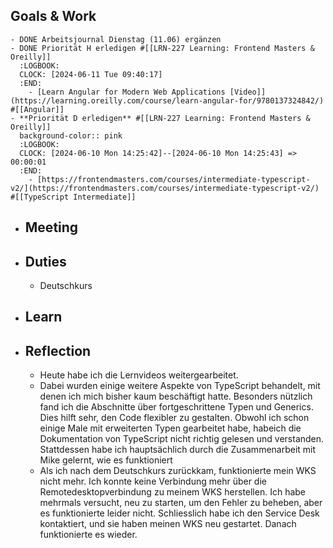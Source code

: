 ## Goals & Work
	- DONE Arbeitsjournal Dienstag (11.06) ergänzen
	- DONE Priorität H erledigen #[[LRN-227 Learning: Frontend Masters & Oreilly]]
	  :LOGBOOK:
	  CLOCK: [2024-06-11 Tue 09:40:17]
	  :END:
		- [Learn Angular for Modern Web Applications [Video]](https://learning.oreilly.com/course/learn-angular-for/9780137324842/) #[[Angular]]
	- **Priorität D erledigen** #[[LRN-227 Learning: Frontend Masters & Oreilly]]
	  background-color:: pink
	  :LOGBOOK:
	  CLOCK: [2024-06-10 Mon 14:25:42]--[2024-06-10 Mon 14:25:43] =>  00:00:01
	  :END:
		- [https://frontendmasters.com/courses/intermediate-typescript-v2/](https://frontendmasters.com/courses/intermediate-typescript-v2/) #[[TypeScript Intermediate]]
- ## Meeting
- ## Duties
	- Deutschkurs
- ## Learn
- ## Reflection
	- Heute habe ich die Lernvideos weitergearbeitet.
	- Dabei wurden einige weitere Aspekte von TypeScript behandelt, mit denen ich mich bisher kaum beschäftigt hatte. Besonders nützlich fand ich die Abschnitte über fortgeschrittene Typen und Generics. Dies hilft sehr, den Code flexibler zu gestalten. Obwohl ich schon einige Male mit erweiterten Typen gearbeitet habe, habeich die Dokumentation von TypeScript nicht richtig gelesen und verstanden. Stattdessen habe ich hauptsächlich durch die Zusammenarbeit 
	  mit Mike gelernt, wie es funktioniert
	- Als ich nach dem Deutschkurs zurückkam, funktionierte mein WKS nicht mehr. Ich konnte keine Verbindung mehr über die Remotedesktopverbindung zu meinem WKS herstellen. Ich habe mehrmals versucht, neu zu starten, um den Fehler zu beheben, aber es funktionierte leider nicht. Schliesslich habe ich den Service Desk kontaktiert, und sie haben meinen WKS neu gestartet. Danach funktionierte es wieder.